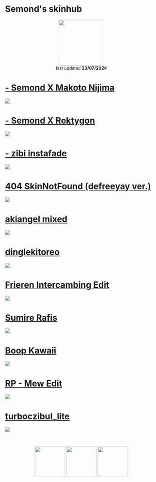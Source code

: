 # Semond's skinhub

<p align="center">
<a href="https://osu.ppy.sh/users/18592109">
  <img src="https://a.ppy.sh/18592109"  
       width="150"
       height="150"></a>
<br>
last updated <b>23/07/2024</b>
</p>

# [- Semond X Makoto Nijima](https://github.com/ryancranie/skinhub/raw/tyfh/player/semond/-%20Semond%20X%20Makoto%20Nijima.osk)
[![](https://i.imgur.com/sEQl3qS.jpeg)](https://github.com/ryancranie/skinhub/raw/tyfh/player/semond/-%20Semond%20X%20Makoto%20Nijima.osk)

# [- Semond X Rektygon](https://github.com/ryancranie/skinhub/raw/tyfh/player/semond/-%20Semond%20X%20Rektygon.osk)
[![](https://i.imgur.com/WNpq70Z.jpeg)](https://github.com/ryancranie/skinhub/raw/tyfh/player/semond/-%20Semond%20X%20Rektygon.osk)

# [- zibi instafade](https://github.com/ryancranie/skinhub/raw/tyfh/player/semond/-%20zibi%20instafade.osk)
[![](https://i.imgur.com/m3Mx2TT.jpeg)](https://github.com/ryancranie/skinhub/raw/tyfh/player/semond/-%20zibi%20instafade.osk)

# [404 SkinNotFound (defreeyay ver.)](https://github.com/ryancranie/skinhub/raw/tyfh/player/semond/404%20SkinNotFound%20(defreeyay%20ver.).osk)
[![](https://i.imgur.com/4VAFhTS.jpeg)](https://github.com/ryancranie/skinhub/raw/tyfh/player/semond/404%20SkinNotFound%20(defreeyay%20ver.).osk)

# [akiangel mixed](https://github.com/ryancranie/skinhub/raw/tyfh/player/semond/akiangel%20mixed.osk)
[![](https://i.imgur.com/VzMOt6H.jpeg)](https://github.com/ryancranie/skinhub/raw/tyfh/player/semond/akiangel%20mixed.osk)

# [dinglekitoreo](https://github.com/Semond4/Skins/raw/tyfh/player/semond/dinglekitoreo.osk)
[![](https://i.imgur.com/pIaWkb1.jpg)](https://github.com/Semond4/Skins/raw/tyfh/player/semond/dinglekitoreo.osk)

# [Frieren Intercambing Edit](https://github.com/Semond4/Skins/raw/tyfh/player/semond/Frieren%20intercambing%20edit.osk)
[![](https://i.imgur.com/2npV2bc.jpeg)](https://github.com/Semond4/Skins/raw/tyfh/player/semond/Frieren%20intercambing%20edit.osk)

# [Sumire Rafis](https://github.com/Semond4/Skins/raw/tyfh/player/semond/sumire%20rafis%20dt%20xD.osk)
[![](https://i.imgur.com/Cd998wG.jpeg)](https://github.com/Semond4/Skins/raw/tyfh/player/semond/sumire%20rafis%20dt%20xD.osk)

# [Boop Kawaii](https://github.com/Semond4/Skins/raw/tyfh/player/semond/boop%20kawaii.osk)
[![](https://i.imgur.com/g70zZ5L.jpeg)](https://github.com/Semond4/Skins/raw/tyfh/player/semond/boop%20kawaii.osk)

# [RP - Mew Edit](https://github.com/Semond4/Skins/raw/tyfh/player/semond/RP%20-%20MEW%20EDIT.osk)
[![](https://i.imgur.com/ggDYXGx.jpeg)](https://github.com/Semond4/Skins/raw/tyfh/player/semond/RP%20-%20MEW%20EDIT.osk)

# [turboczibul_lite](https://github.com/Semond4/Skins/raw/tyfh/player/semond/turboczibul_lite.osk)
[![](https://i.imgur.com/0o09GxD.jpeg)](https://github.com/Semond4/Skins/raw/tyfh/player/semond/turboczibul_lite.osk)


<p align="center">
  <br></br>
  <a href="https://www.twitch.tv/semondlive">
  <img src="https://i.imgur.com/HM030lk.png" 
       width="100" 
       height="100"></a>
  <a href="https://www.youtube.com/channel/UCrtXOKU9jeGjnzYqnA4HA0Q">
  <img src="https://i.imgur.com/YWbDUUy.png"  
       width="100" 
       height="100"></a>
  <a href="https://twitter.com/Semond_">
  <img src="https://i.imgur.com/PUQ5uWf.png" 
       width="100" 
       height="100"></a>
  <br></br>

 </p>



